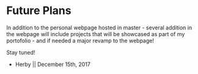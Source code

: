 # Future Plans

In addition to the personal webpage hosted in master - several addition in the webpage will include projects that will be showcased as part of my portofolio - and if needed a major revamp to the webpage!

Stay tuned!

- Herby || December 15th, 2017

